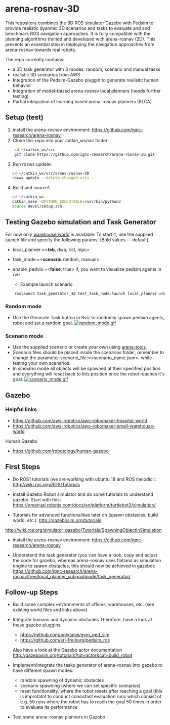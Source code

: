# arena-rosnav-3D
This repository combines the 3D ROS simulator Gazebo with Pedsim to provide realistic dyanmic 3D scenarios and tasks to evaluate and and benchmark ROS navigation approaches. It is fully compatible with the planning algorithms trained and developed with arena-rosnav (2D). This presents an essential step in deploying the navigation approaches from arena-rosnav towards real robots. 

The repo currently contains:
* a 3D task generator with 3 modes: random, scenario and manual tasks
* realistic 3D scenarios from AWS
* Integration of the Pedsim-Gazebo pluggin to generate realisitc human behavior 
* Integration of model-based arena-rosnav local planners (needs further testing)
* Partial integration of learning based arena-rosnav planners (RLCA)


## Setup (test)
1. install the arena-rosnav environment:
https://github.com/ignc-research/arena-rosnav
2. Clone this repo into your catkin_ws/src folder: 
```bash
    cd ~/catkin_ws/src
    git clone https://github.com/ignc-research/arena-rosnav-3D.git
```    
3. Run rosws update:
```bash
   cd ~/catkin_ws/src/arena-rosnav-3D
   rosws update --delete-changed-uris .
```
4. Build and source!:
```bash
   cd ~/catkin_ws
   catkin_make -DPYTHON_EXECUTABLE=/usr/bin/python3
   source devel/setup.zsh
```
## Testing Gazebo simulation and Task Generator
For now only [warehouse world](https://github.com/aws-robotics/aws-robomaker-small-warehouse-world) is available. To start it, use the supplied launch file and specify the following params: (Bold values -- default)
 * local_planner:=<**teb**, dwa, rlcl, mpc>
 * task_mode:=<**scenario**,random, manual>
 * enable_pedvis:=<**false**, true> if, you want to visualize pedsim agents in rviz
    
    *   Example launch scenario
```bash
    roslaunch task_generator_3d test_task_node.launch local_planner:=dwa task_mode:=random
```
### Random mode
* Use the Generate Task button in Rviz to randomly spawn pedsim agents, robot and set a random goal.
[![random_mode.gif](https://s5.gifyu.com/images/random_mode.gif)](https://gifyu.com/image/GS1K)

### Scenario mode
   * Use the supplied scenario or create your own using [arena-tools](https://github.com/ignc-research/arena-tools). 
   * Scenario files should be placed inside the scenarios folder, remember to change the parameter scenario_file:=<scenario_name.json>, while testing your own scenarios. 
   * In scenario mode all objects will be spawned at their specified position and everything will reset back to this position once the robot reaches it's goal.
   [![scenario_mode.gif](https://s5.gifyu.com/images/scenario_mode.gif)](https://gifyu.com/image/GSAe)
   
## Gazebo

### Helpful links
* https://github.com/aws-robotics/aws-robomaker-hospital-world
* https://github.com/aws-robotics/aws-robomaker-small-warehouse-world


Human Gazebo

* https://github.com/robotology/human-gazebo



## First Steps
* Do ROS1 tutorials (we are working with ubuntu 18 and ROS melodic! :
http://wiki.ros.org/ROS/Tutorials

* Install Gazebo Robot simulator and do some tutorials to understand gazebo: 
Start with this:
https://emanual.robotis.com/docs/en/platform/turtlebot3/simulation/
* Tutorials for advanced functionalities later on (spawn obstacles, build world, etc.):
http://gazebosim.org/tutorials

http://wiki.ros.org/simulator_gazebo/Tutorials/SpawningObjectInSimulation

* install the arena-rosnav environment:
https://github.com/ignc-research/arena-rosnav

* Understand the task generator (you can have a look, copy and adjust the code for gazebo, whereas arena-rosnav uses flatland as simulation engine to spawn obstacles, this should now be achieved in gazebo):
https://github.com/ignc-research/arena-rosnav/tree/local_planner_subgoalmode/task_generator/


## Follow-up Steps
* Build some complex environments of offices, warehouses, etc. (see existing world files and links above)
* Integrate humans and dynamic obstacles 
Therefore, have a look at these gazebo pluggins: 
    * https://github.com/onlytailei/gym_ped_sim
    * https://github.com/srl-freiburg/pedsim_ros

    Also have a look at the Gazebo actor documentation 
    http://gazebosim.org/tutorials?tut=actor&cat=build_robot
    
* Implement/integrate the tasks generator of arena-rosnav into gazebo to have different spawn modes:
    * random spawning of dynamic obstacles
    * scenario spawning (where we can set specific scenarios)
    * reset functionality, where the robot resets after reaching a goal (this is improtatnt to conduct consistant evaluation runs which consist of e.g. 50 runs where the robot has to reach the goal 50 times in order to evaluate its performance
* Test some arena-rosnav planners in Gazebo
